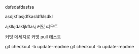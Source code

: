 dsfsdafdasfsa

asdjkflasjdfkasldfklsdkl


ajklkjdakljkflasj
커밋 리모트

커밋 메세지로 커밋
pull 테스트

git checkout -b update-readme
git checkout -b update-readme